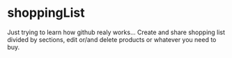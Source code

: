 # shoppingList
Just trying to learn how github realy works...
Create and share shopping list divided by sections, edit or/and delete products or whatever you need to buy. 
